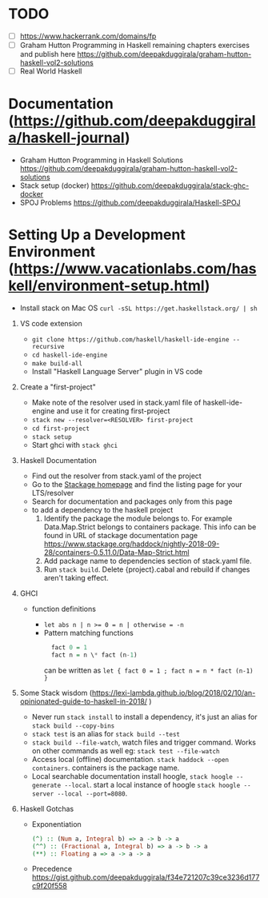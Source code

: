 # TODO

-   [ ] <https://www.hackerrank.com/domains/fp>
-   [ ] Graham Hutton Programming in Haskell remaining chapters exercises and publish here <https://github.com/deepakduggirala/graham-hutton-haskell-vol2-solutions>
-   [ ] Real World Haskell

# Documentation (<https://github.com/deepakduggirala/haskell-journal>)

-   Graham Hutton Programming in Haskell Solutions <https://github.com/deepakduggirala/graham-hutton-haskell-vol2-solutions>
-   Stack setup (docker) <https://github.com/deepakduggirala/stack-ghc-docker>
-   SPOJ Problems <https://github.com/deepakduggirala/Haskell-SPOJ>

# Setting Up a Development Environment (<https://www.vacationlabs.com/haskell/environment-setup.html>)

-   Install stack on Mac OS `curl -sSL https://get.haskellstack.org/ | sh`

1.  VS code extension
    -   `git clone https://github.com/haskell/haskell-ide-engine --recursive`
    -   `cd haskell-ide-engine`
    -   `make build-all`
    -   Install "Haskell Language Server" plugin in VS code
2.  Create a "first-project"
    -   Make note of the resolver used in stack.yaml file of haskell-ide-engine and use it for creating first-project
    -   `stack new --resolver=<RESOLVER> first-project`
    -   `cd first-project`
    -   `stack setup`
    -   Start ghci with `stack ghci`
3.  Haskell Documentation
    -   Find out the resolver from stack.yaml of the project
    -   Go to the [Stackage homepage](https://www.stackage.org/) and find the listing page for your LTS/resolver
    -   Search for documentation and packages only from this page
    -   to add a dependency to the haskell project
        1.  Identify the package the module belongs to. For example Data.Map.Strict belongs to containers package. This info can be found in URL of stackage documentation page
            <https://www.stackage.org/haddock/nightly-2018-09-28/containers-0.5.11.0/Data-Map-Strict.html>
        2.  Add package name to dependencies section of stack.yaml file.
        3.  Run `stack build`. Delete {project}.cabal and rebuild if changes aren't taking effect.
4.  GHCI

    -   function definitions

        -   `let abs n | n >= 0 = n | otherwise = -n`
        -   Pattern matching functions
            ```haskell
              fact 0 = 1
              fact n = n \* fact (n-1)
            ```
            can be written as `let { fact 0 = 1 ; fact n = n * fact (n-1) }`

5.  Some Stack wisdom (<https://lexi-lambda.github.io/blog/2018/02/10/an-opinionated-guide-to-haskell-in-2018/> )

    -   Never run `stack install` to install a dependency, it's just an alias for `stack build --copy-bins`
    -   `stack test` is an alias for `stack build --test`
    -   `stack build --file-watch`, watch files and trigger command. Works on other commands as well eg: `stack test --file-watch`
    -   Access local (offline) documentation. `stack haddock --open containers`. containers is the package name.
    -   Local searchable documentation install hoogle, `stack hoogle -- generate --local`. start a local instance of hoogle `stack hoogle -- server --local --port=8080`.

6.  Haskell Gotchas
    -   Exponentiation
        ```haskell
        (^) :: (Num a, Integral b) => a -> b -> a
        (^^) :: (Fractional a, Integral b) => a -> b -> a
        (**) :: Floating a => a -> a -> a
        ```
    -   Precedence <https://gist.github.com/deepakduggirala/f34e721207c39ce3236d177c9f20f558>        
